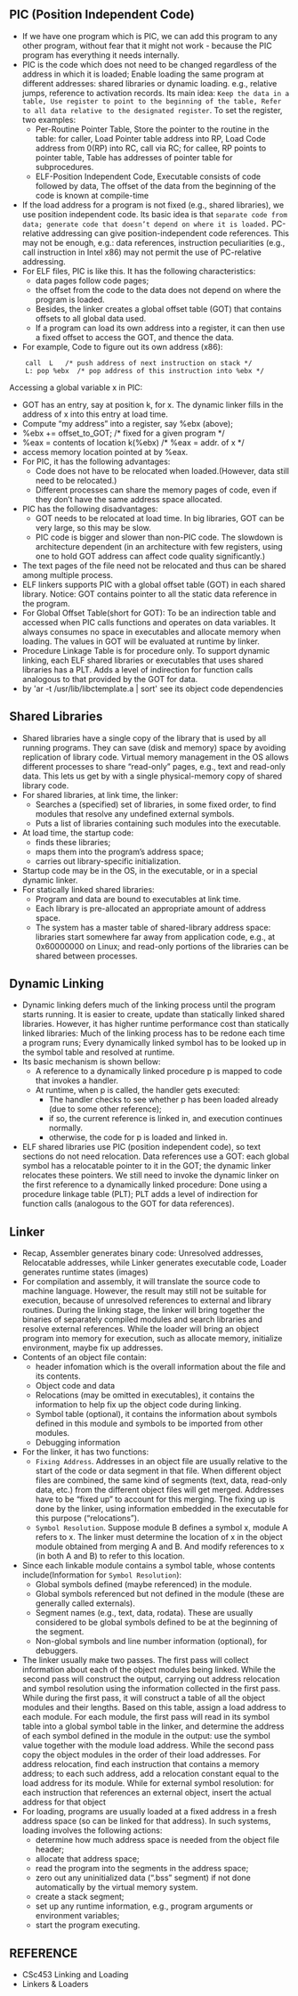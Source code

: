 ## PIC (Position Independent Code)
- If we have one program which is PIC, we can add this program to any other program, without fear that it might not work - because the PIC program has everything it needs internally.
- PIC is the code which does not need to be changed  regardless of the address in which it is loaded; Enable loading the same program at different addresses: shared libraries or dynamic loading. e.g., relative jumps, reference to activation records. Its main idea: `Keep the data in a table, Use register to point to the beginning of the table, Refer to all data relative to the designated register`. To set the register, two examples:
  - Per-Routine Pointer Table, Store the pointer to the routine in the table: for caller, Load Pointer table address into RP, Load Code address from 0(RP) into RC, call via RC; for callee, RP points to pointer table, Table has addresses of pointer table for subprocedures.
  - ELF-Position Independent Code, Executable consists of code followed by data, The offset of the data from the beginning of the code is known at compile-time
- If the load address for a program is not fixed (e.g., shared libraries), we use position independent code. Its basic idea is that `separate code from data; generate code that doesn’t depend on where it is loaded.` PC-relative addressing can give position-independent code references. This may not be enough, e.g.: data references, instruction peculiarities (e.g., call instruction in Intel x86) may not permit the use of PC-relative addressing. 
- For ELF files, PIC is like this. It has the following characteristics: 
  - data pages follow code pages;
  - the offset from the code to the data does not depend on where the program is loaded.
  - Besides, the linker creates a global offset table (GOT) that contains offsets to all global data used. 
  - If a program can load its own address into a register, it can then use a fixed offset to access the GOT, and thence the data.
- For example, Code to figure out its own address (x86):
```
    call  L   /* push address of next instruction on stack */
    L: pop %ebx  /* pop address of this instruction into %ebx */
```
Accessing a global variable x in PIC:
  - GOT has an entry, say at position k, for x.  The dynamic linker fills in the address of x into this entry at load time.
  - Compute “my address” into a register, say %ebx (above);
  - %ebx += offset_to_GOT;       /* fixed for a given program */
  - %eax = contents of location k(%ebx)  /* %eax = addr. of x */
  - access memory location pointed at by %eax.
- For PIC, it has the following advantages:
  - Code does not have to be relocated when loaded.(However, data still need to be relocated.)
  - Different processes can share the memory pages of code, even if they don’t have the same address space allocated.
- PIC has the following disadvantages:
  - GOT needs to be relocated at load time. In big libraries, GOT can be very large, so this may be slow.
  - PIC code is bigger and slower than non-PIC code. The slowdown is architecture dependent (in an architecture with few registers, using one to hold GOT address can affect code quality significantly.)
- The text pages of the file need not be relocated and thus can be shared among multiple process.
- ELF linkers supports PIC with a global offset table (GOT) in each shared library. Notice: GOT contains pointer to all the static data reference in the program.
- For Global Offset Table(short for GOT): To be an indirection table and accessed when PIC calls functions and operates on data variables. It always consumes no space in executables and allocate memory when loading. The values in GOT will be evaluated at runtime by linker.
- Procedure Linkage Table is for procedure only. To support dynamic linking, each ELF shared libraries or executables that uses shared libraries has a PLT. Adds a level of indirection for function calls analogous to that provided by the GOT for data.
- by 'ar -t /usr/lib/libctemplate.a | sort' see its object code dependencies

## Shared Libraries
- Shared libraries have a single copy of the library that is used by all running programs. They can save (disk and memory) space by avoiding replication of library code. Virtual memory management in the OS allows different processes to share “read-only” pages, e.g., text and read-only data. This lets us get by with a single physical-memory copy of shared library code.
- For shared libraries, at link time, the linker: 
  - Searches a (specified) set of libraries, in some fixed order, to find modules that resolve any undefined external symbols.
  - Puts a list of libraries containing such modules into the executable.
- At load time, the startup code:
  - finds these libraries;
  - maps them into the program’s address space;
  - carries out library-specific initialization.
- Startup code may be in the OS, in the executable, or in a special dynamic linker.
- For statically linked shared libraries:
  - Program and data are bound to executables at link time.
  - Each library is pre-allocated an appropriate amount of address space.
  - The system has a master table of shared-library address space: libraries start somewhere far away from application code, e.g., at 0x60000000 on Linux; and read-only portions of the libraries can be shared between processes.

## Dynamic Linking
- Dynamic linking defers much of the linking process until the program starts running. It is easier to create, update than statically linked shared libraries. However, it has higher runtime performance cost than statically linked libraries: Much of the linking process has to be redone each time a program runs; Every dynamically linked symbol has to be looked up in the symbol table and resolved at runtime.
- Its basic mechanism is shown bellow:
  - A reference to a dynamically linked procedure p is mapped to code that invokes a handler.
  - At runtime, when p is called, the handler gets executed:
    - The handler checks to see whether p has been loaded already (due to some other reference);
    - if so, the current reference is linked in, and execution continues normally.
    - otherwise, the code for p is loaded and linked in.
- ELF shared libraries use PIC (position independent code), so text sections do not need relocation. Data references use a GOT: each global symbol has a relocatable pointer to it in the GOT; the dynamic linker relocates these pointers. We still need to invoke the dynamic linker on the first reference to a dynamically linked procedure: Done using a procedure linkage table (PLT); PLT adds a level of indirection for function calls (analogous to the GOT for data references).

## Linker
- Recap, Assembler generates binary code: Unresolved addresses, Relocatable addresses, while Linker generates executable code, Loader generates runtime states (images)
- For compilation and assembly, it will translate the source code to machine language. However, the result may still not be suitable for execution, because of unresolved references to external and library routines. During the linking stage, the linker will bring together the binaries of separately compiled modules and search libraries and resolve external references. While the loader will bring an object program into memory for execution, such as allocate memory, initialize environment, maybe fix up addresses.
- Contents of an object file contain:
  - header infomation which is the overall information about the file and its contents.
  - Object code and data
  - Relocations (may be omitted in executables), it contains the information to help fix up the object code during linking.
  - Symbol table (optional), it contains the information about symbols defined in this module and symbols to be imported from other modules.
  - Debugging information
- For the linker, it has two functions:
  - `Fixing Address`. Addresses in an object file are usually relative to the start of the code or data segment in that file. When different object files are combined, the same kind of segments (text, data, read-only data, etc.) from the different object files will get merged. Addresses have to be “fixed up” to account for this merging. The fixing up is done by the linker, using information embedded in the executable for this purpose (“relocations”).
  - `Symbol Resolution`. Suppose module B defines a symbol x, module A refers to x. The linker must determine the location of x in the object module obtained from merging A and B. And modify references to x (in both A and B) to refer to this location.
- Since each linkable module contains a symbol table, whose contents include(Information for `Symbol Resolution`):
  - Global symbols defined (maybe referenced) in the module.
  - Global symbols referenced but not defined in the module (these are generally called externals).
  - Segment names (e.g., text, data, rodata). These are usually considered to be global symbols defined to be at the beginning of the segment.
  - Non-global symbols and line number information (optional), for debuggers.
- The linker usually make two passes. The first pass will collect information about each of the object modules being linked. While the second pass will construct the output, carrying out address relocation and symbol resolution using the information collected in the first pass. While during the first pass, it will construct a table of all the object modules and their lengths. Based on this table, assign a load address to each module. For each module, the first pass will read in its symbol table into a global symbol table in the linker, and determine the address of each symbol defined in the module in the output: use the symbol value together with the module load address. While the second pass copy the object modules in the order of their load addresses. For address relocation, find each instruction that contains a memory address; to each such address, add a relocation constant equal to the load address for its module. While for external symbol resolution: for each instruction that references an external object, insert the actual address for that object
- For loading, programs are usually loaded at a fixed address in a fresh address space (so can be linked for that address). In such systems, loading involves the following actions:
  - determine how much address space is needed from the object file header;
  - allocate that address space;
  - read the program into the segments in the address space;
  - zero out any uninitialized data (“.bss” segment) if not done automatically by the virtual memory system.
  - create a stack segment;
  - set up any runtime information, e.g., program arguments or environment variables;
  - start the program executing.


## REFERENCE
- CSc453 Linking and Loading
- Linkers & Loaders
